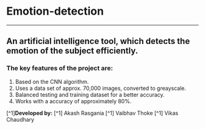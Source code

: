 # Emotion-detection
--- 
## An artificial intelligence tool, which detects the emotion of the subject efficiently.
### The key features of the project are:
  1. Based on the CNN algorithm.
  2. Uses a data set of approx. 70,000 images, converted to greayscale.
  3. Balanced testing and training dataset for a better accuracy.
  4. Works with a accuracy of approximately 80%.



[^1]**Developed by:**
[^1] Akash Rasgania
[^1] Vaibhav Thoke
[^1] Vikas Chaudhary

